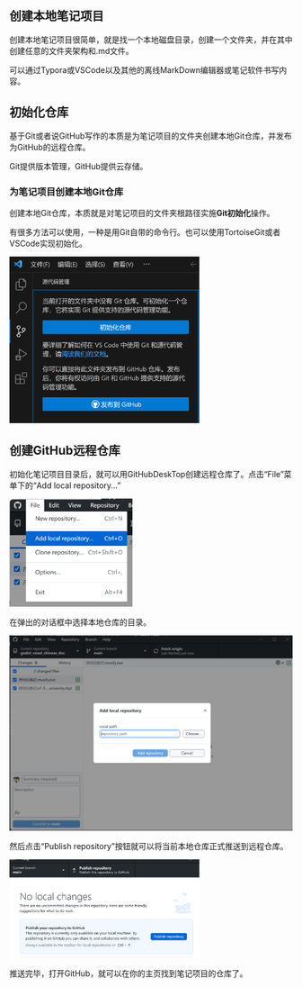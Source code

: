 

## 创建本地笔记项目

创建本地笔记项目很简单，就是找一个本地磁盘目录，创建一个文件夹，并在其中创建任意的文件夹架构和.md文件。

可以通过Typora或VSCode以及其他的离线MarkDown编辑器或笔记软件书写内容。

## 初始化仓库

基于Git或者说GitHub写作的本质是为笔记项目的文件夹创建本地Git仓库，并发布为GitHub的远程仓库。

Git提供版本管理，GitHub提供云存储。

### 为笔记项目创建本地Git仓库

创建本地Git仓库，本质就是对笔记项目的文件夹根路径实施**Git初始化**操作。

有很多方法可以使用，一种是用Git自带的命令行。也可以使用TortoiseGit或者VSCode实现初始化。

<img src="./创建本地笔记项目和初始化仓库.assets/image-20231010225340949.png" alt="image-20231010225340949" style="zoom:33%;" />

## 创建GitHub远程仓库

初始化笔记项目目录后，就可以用GitHubDeskTop创建远程仓库了。点击“File”菜单下的“Add local repository...”

<img src="./创建本地笔记项目和初始化仓库.assets/image-20231010230511072.png" alt="image-20231010230511072" style="zoom:33%;" />

在弹出的对话框中选择本地仓库的目录。

![image-20231010230330213](./创建本地笔记项目和初始化仓库.assets/image-20231010230330213.png)

然后点击“Publish repository”按钮就可以将当前本地仓库正式推送到远程仓库。

<img src="./创建本地笔记项目和初始化仓库.assets/image-20231010230720170.png" alt="image-20231010230720170" style="zoom: 33%;" />

推送完毕，打开GitHub，就可以在你的主页找到笔记项目的仓库了。